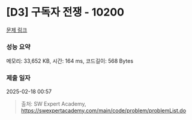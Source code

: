 # [D3] 구독자 전쟁 - 10200 

[문제 링크](https://swexpertacademy.com/main/code/problem/problemDetail.do?contestProbId=AXMCXV_qVgkDFAWv) 

### 성능 요약

메모리: 33,652 KB, 시간: 164 ms, 코드길이: 568 Bytes

### 제출 일자

2025-02-18 00:57



> 출처: SW Expert Academy, https://swexpertacademy.com/main/code/problem/problemList.do